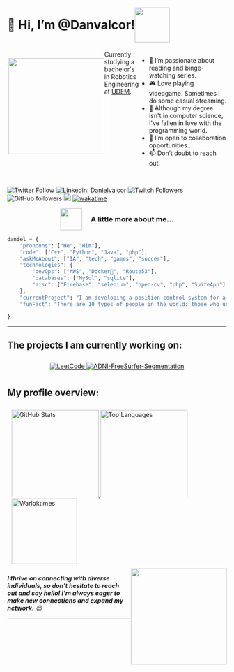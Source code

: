 <h1 style="display: flex; align-items: center;">👋 Hi, I’m @Danvalcor!<img src="https://media3.giphy.com/media/v1.Y2lkPTc5MGI3NjExZWpzcWwwODJ1eTJlN2p5Nm1lM25mdjlsMzY4Y2d6MHNxbWNkamYyOSZlcD12MV9pbnRlcm5hbF9naWZfYnlfaWQmY3Q9cw/szHGzuRlbEuP2gfpvP/giphy.gif" height="80"></h1>

<div style="display: flex; justify-content: space-between; align-items: flex-start;">
  <div>
    <br>
    <img align='right' src="https://media.giphy.com/media/unxCGmTuBvwo2djRLA/giphy.gif" height="220">
  </div>
  <div style="flex: 1;">
    Currently studying a bachelor's in Robotics Engineering at <a href="http://www.udem.edu">UDEM</a>.
    <br>
    <br>
  </div>

- 👀 I’m passionate about reading and binge-watching series.
- 🎮 Love playing videogame. Sometimes I do some casual streaming.
- 🌱 Although my degree isn't in computer science, I've fallen in love with the programming world.
- 💞️ I’m open to collaboration opportunities...
- 📫 Don’t doubt to reach out.

</div>
<br>

[![Twitter Follow](https://img.shields.io/twitter/follow/danvalcor_?log=x&label=Follow)](https://www.x.com/danvalcor_/)
[![Linkedin: Danielvalcor](https://img.shields.io/badge/-danielvalcor-blue?style=flat-square&logo=Linkedin&logoColor=white&link=https://www.linkedin.com/in/danielvalcor/)](https://www.linkedin.com/in/danielvalcor/)
[![Twitch Followers](https://img.shields.io/twitch/status/Theheavenfox?&logoColor=black&logo=twitch&link=https://www.twitch.tv/Theheavenfox)](https://www.twitch.tv/Theheavenfox)
![GitHub followers](https://img.shields.io/github/followers/danvalcor?label=Follow&style=social)
![](https://visitor-badge.glitch.me/badge?page_id=danvalcor.danvalcor)
[![wakatime](https://wakatime.com/badge/user/018f048c-43ed-4a5c-836e-7d4334929f77.svg?style=social)](https://wakatime.com/@018f048c-43ed-4a5c-836e-7d4334929f77)

<div style="display: flex; align-items: center; justify-content: center;">
  <img align='left'  src="https://media3.giphy.com/media/v1.Y2lkPTc5MGI3NjExYWdqNTR4OGNpbWoxMGduaGhhMWxyeDNqOW81bG5kYnhrdDJwdWU1MSZlcD12MV9pbnRlcm5hbF9naWZfYnlfaWQmY3Q9cw/ENEDhlZC6E4dsdCjrk/giphy.gif" width="50" style="margin-right: 20px;"> 
  <h3 style="margin: 0;">A little more about me...</h3>
  <br>
</div>


```python
daniel = {
    "pronouns": ["He", "Him"],
    "code": ["C++", "Python", "Java", "php"],
    "askMeAbout": ["IA", "tech", "games", "soccer"],
    "technologies": {
        "devOps": ["AWS", "Docker🐳", "Route53"],
        "databases": ["MySql", "sqlite"],
        "misc": ["Firebase", "selenium", "open-cv", "php", "SuiteApp"]
    },
    "currentProject": "I am developing a position control system for a magnetic levitation system"
    "funFact": "There are 10 types of people in the world: those who understand binary, those who don't, and those who didn't expect this joke to be in base 3."

}

```
---
## The projects I am currently working on:

<div style="display: flex; flex-wrap: wrap; justify-content: center;" class="repos">
  <div style="margin: 10px;">
    <a href="https://github.com/Danvalcor/LeetCode" style="max-width: 30%;">
      <picture>
        <source srcset="https://github-readme-stats.vercel.app/api/pin/?username=Danvalcor&repo=LeetCode&theme=dracula&border_radius=10" media="(prefers-color-scheme: dark)" />
        <source srcset="https://github-readme-stats.vercel.app/api/pin/?username=Danvalcor&repo=LeetCode&theme=radical&border_radius=10" media="(prefers-color-scheme: light), (prefers-color-scheme: no-preference)" />
        <img src="https://github-readme-stats.vercel.app/api/pin/?username=Danvalcor&repo=LeetCode&theme=dracula&border_radius=10" alt="LeetCode" style="max-width: 100%;">
      </picture>
    </a>
    <a href="https://github.com/Danvalcor/ADNI-FreeSurfer-Segmentation" style="max-width: 30%;">
      <picture>
        <source srcset="https://github-readme-stats.vercel.app/api/pin/?username=Danvalcor&repo=ADNI-FreeSurfer-Segmentation&theme=dracula&border_radius=10" media="(prefers-color-scheme: dark)" />
        <source srcset="https://github-readme-stats.vercel.app/api/pin/?username=Danvalcor&repo=ADNI-FreeSurfer-Segmentation&theme=radical&border_radius=10" media="(prefers-color-scheme: light), (prefers-color-scheme: no-preference)" />
        <img src="https://github-readme-stats.vercel.app/api/pin/?username=Danvalcor&repo=ADNI-FreeSurfer-Segmentation&theme=dracula&border_radius=10" alt="ADNI-FreeSurfer-Segmentation" style="max-width: 100%;">
      </picture>
    </a>
  </div>
</div>


## My profile overview:
<div style="display: flex; flex-wrap: wrap; justify-content: center;" class="profile">
  <div style="margin: 10px;">
    <a href="https://github.com/Danvalcor/" style="max-width: 50%;">
      <picture>
        <source srcset="https://github-readme-stats.vercel.app/api?username=danvalcor&show_icons=true&theme=dracula&border_radius=10&rank_icon=github" media="(prefers-color-scheme: dark)" />
        <source srcset="https://github-readme-stats.vercel.app/api?username=danvalcor&show_icons=true&theme=radical&border_radius=10&rank_icon=github" media="(prefers-color-scheme: light), (prefers-color-scheme: no-preference)" />
        <img src="https://github-readme-stats.vercel.app/api?username=danvalcor&show_icons=true&theme=dracula&border_radius=10&rank_icon=github" alt="GitHub Stats" height="200" style="max-width: 100%;">
      </picture>
    </a>
    <a href="https://github.com/Danvalcor/" style="max-width: 30%;">
      <picture>
        <source srcset="https://github-readme-stats.vercel.app/api/top-langs/?username=Danvalcor&layout=donut&theme=dracula&border_radius=10&card_width=320" media="(prefers-color-scheme: dark)" />
        <source srcset="https://github-readme-stats.vercel.app/api/top-langs/?username=Danvalcor&layout=donut&theme=radical&border_radius=10&card_width=320" media="(prefers-color-scheme: light), (prefers-color-scheme: no-preference)" />
        <img src="https://github-readme-stats.vercel.app/api/top-langs/?username=Danvalcor&layout=donut&theme=dracula&border_radius=10" alt="Top Languages" height="200" style="max-width: 100%;">
      </picture>
    </a>
    <a href="https://github.com/Danvalcor/" style="max-width: 30%;">
      <picture>
        <source srcset="https://github-readme-stats.vercel.app/api/wakatime?username=Danvalcor&theme=dracula&layout=compact" media="(prefers-color-scheme: dark)" />
        <source srcset="https://github-readme-stats.vercel.app/api/wakatime?username=Danvalcor&theme=radical&layout=compact" media="(prefers-color-scheme: light), (prefers-color-scheme: no-preference)" />
        <img src="https://github-readme-stats.vercel.app/api/wakatime?username=Danvalcor&theme=dracula&layout=compact" alt="Warloktimes" height="150" style="max-width: 100%;">
      </picture>
    </a>
  </div>
</div>


 
 <img align='right' src="https://media2.giphy.com/media/v1.Y2lkPTc5MGI3NjExdzQ1OWJuMzM2bHdscTIwdzNreWJrY3I3YWF5M3kwbnVqMWtxMmowbyZlcD12MV9pbnRlcm5hbF9naWZfYnlfaWQmY3Q9cw/lSsgFhD1q8rVDDHgI4/giphy.gif" height="220">
 
<em><b>I thrive on connecting with diverse individuals, so don't hesitate to reach out and say hello! I'm always eager to make new connections and expand my network.</b> 😊</em>

---
